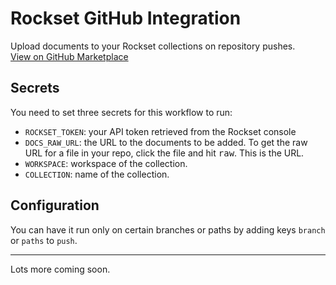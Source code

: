 # Rockset GitHub Integration

Upload documents to your Rockset collections on repository pushes. \
[View on GitHub Marketplace](https://github.com/marketplace/add-rockset-docs)

## Secrets
You need to set three secrets for this workflow to run:
* `ROCKSET_TOKEN`: your API token retrieved from the Rockset console
* `DOCS_RAW_URL`: the URL to the documents to be added. To get the raw URL for a file in your repo, click the file and hit <kbd>raw</kbd>. This is the URL.
* `WORKSPACE`: workspace of the collection.
* `COLLECTION`: name of the collection.

## Configuration
You can have it run only on certain branches or paths by adding keys `branch` or `paths` to `push`.

***

Lots more coming soon.
